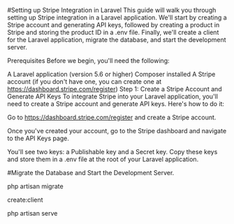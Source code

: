 #Setting up Stripe Integration in Laravel
This guide will walk you through setting up Stripe integration in a Laravel application. We'll start by creating a Stripe account and generating API keys, followed by creating a product in Stripe and storing the product ID in a .env file. Finally, we'll create a client for the Laravel application, migrate the database, and start the development server.

Prerequisites
Before we begin, you'll need the following:

A Laravel application (version 5.6 or higher)
Composer installed
A Stripe account (if you don't have one, you can create one at https://dashboard.stripe.com/register)
Step 1: Create a Stripe Account and Generate API Keys
To integrate Stripe into your Laravel application, you'll need to create a Stripe account and generate API keys. Here's how to do it:

Go to https://dashboard.stripe.com/register and create a Stripe account.

Once you've created your account, go to the Stripe dashboard and navigate to the API Keys page.

You'll see two keys: a Publishable key and a Secret key. Copy these keys and store them in a .env file at the root of your Laravel application.

#Migrate the Database and Start the Development Server.

php artisan migrate

create:client

php artisan serve
